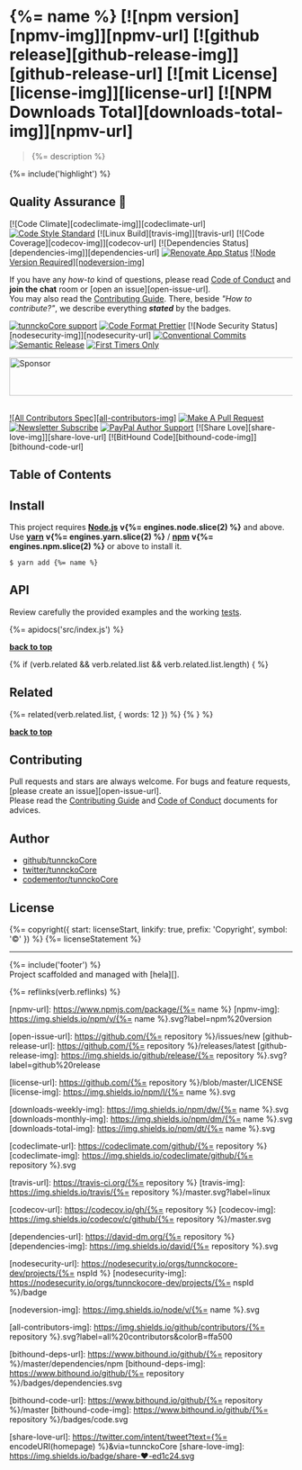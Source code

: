 # {%= name %} [![npm version][npmv-img]][npmv-url] [![github release][github-release-img]][github-release-url] [![mit License][license-img]][license-url] [![NPM Downloads Total][downloads-total-img]][npmv-url] 

<!--
[![NPM Downloads Weekly][downloads-weekly-img]][npmv-url]
[![NPM Downloads Total][downloads-total-img]][npmv-url] -->

> {%= description %}

<div id="thetop"></div>

{%= include('highlight') %}

## Quality Assurance :100:

[![Code Climate][codeclimate-img]][codeclimate-url] 
[![Code Style Standard][standard-img]][standard-url] 
[![Linux Build][travis-img]][travis-url] 
[![Code Coverage][codecov-img]][codecov-url] 
[![Dependencies Status][dependencies-img]][dependencies-url] 
[![Renovate App Status][renovate-img]][renovate-url] 
[![Node Version Required][nodeversion-img]][nodeversion-url] 

If you have any _how-to_ kind of questions, please read [Code of Conduct](./CODE_OF_CONDUCT.md) and **join the chat** room or [open an issue][open-issue-url].  
You may also read the [Contributing Guide](./CONTRIBUTING.md). There, beside _"How to contribute?"_, we describe everything **_stated_** by  the badges.

[![tunnckoCore support][chat-img]][chat-url] 
[![Code Format Prettier][prettier-img]][prettier-url] 
[![Node Security Status][nodesecurity-img]][nodesecurity-url] 
[![Conventional Commits][ccommits-img]][ccommits-url] 
[![Semantic Release][semantic-release-img]][semantic-release-url] 
[![First Timers Only][first-timers-only-img]][first-timers-only-url] 

<a target="_blank" rel="nofollow" href="https://app.codesponsor.io/link/K7yYzzA5nb2ZDR4GTKmgUdfe/{%= repository %}">
  <img alt="Sponsor" width="888" height="68" src="https://app.codesponsor.io/embed/K7yYzzA5nb2ZDR4GTKmgUdfe/{%=
repository %}.svg" />
</a>
<br>
<br>

[![All Contributors Spec][all-contributors-img]](#contributors) 
[![Make A Pull Request][prs-welcome-img]][prs-welcome-url] 
[![Newsletter Subscribe][tinyletter-img]][tinyletter-url] 
[![PayPal Author Support][paypal-donate-img]][paypal-donate-url] 
[![Share Love][share-love-img]][share-love-url] 
[![BitHound Code][bithound-code-img]][bithound-code-url] 

## Table of Contents
<!-- toc -->

## Install

This project requires [**Node.js**][nodeversion-url] **v{%= engines.node.slice(2) %}** and above. Use [**yarn**](https://yarnpkg.com) **v{%= engines.yarn.slice(2) %}** / [**npm**](https://www.npmjs.com) **v{%= engines.npm.slice(2) %}** or above to install it.

```
$ yarn add {%= name %}
```

## API
Review carefully the provided examples and the working [tests](./test/index.js).

{%= apidocs('src/index.js') %}

**[back to top](#thetop)**

{% if (verb.related && verb.related.list && verb.related.list.length) { %}
## Related
{%= related(verb.related.list, { words: 12 }) %}
{% } %}

**[back to top](#thetop)**

## Contributing
Pull requests and stars are always welcome. For bugs and feature requests, [please create an issue][open-issue-url].  
Please read the [Contributing Guide](./CONTRIBUTING.md) and [Code of Conduct](./CODE_OF_CONDUCT.md) documents for advices.  

## Author
- [github/tunnckoCore](https://github.com/tunnckoCore)
- [twitter/tunnckoCore](https://twitter.com/tunnckoCore)
- [codementor/tunnckoCore](https://codementor.io/tunnckoCore)

## License
{%= copyright({ start: licenseStart, linkify: true, prefix: 'Copyright', symbol: '©' }) %} {%= licenseStatement %}

***

{%= include('footer') %}  
Project scaffolded and managed with [hela][].

{%= reflinks(verb.reflinks) %}


<!-- Heading badges -->
[npmv-url]: https://www.npmjs.com/package/{%= name %}
[npmv-img]: https://img.shields.io/npm/v/{%= name %}.svg?label=npm%20version

[open-issue-url]: https://github.com/{%= repository %}/issues/new
[github-release-url]: https://github.com/{%= repository %}/releases/latest
[github-release-img]: https://img.shields.io/github/release/{%= repository %}.svg?label=github%20release

[license-url]: https://github.com/{%= repository %}/blob/master/LICENSE
[license-img]: https://img.shields.io/npm/l/{%= name %}.svg

[downloads-weekly-img]: https://img.shields.io/npm/dw/{%= name %}.svg
[downloads-monthly-img]: https://img.shields.io/npm/dm/{%= name %}.svg
[downloads-total-img]: https://img.shields.io/npm/dt/{%= name %}.svg

<!-- Front line badges -->
[codeclimate-url]: https://codeclimate.com/github/{%= repository %}
[codeclimate-img]: https://img.shields.io/codeclimate/github/{%= repository %}.svg

[standard-url]: https://github.com/standard/standard
[standard-img]: https://img.shields.io/badge/code_style-standard-brightgreen.svg

[travis-url]: https://travis-ci.org/{%= repository %}
[travis-img]: https://img.shields.io/travis/{%= repository %}/master.svg?label=linux

[codecov-url]: https://codecov.io/gh/{%= repository %}
[codecov-img]: https://img.shields.io/codecov/c/github/{%= repository %}/master.svg

[dependencies-url]: https://david-dm.org/{%= repository %}
[dependencies-img]: https://img.shields.io/david/{%= repository %}.svg

[renovate-url]: https://renovateapp.com
[renovate-img]: https://img.shields.io/badge/renovate-enabled-brightgreen.svg

<!-- Second front of badges -->

[chat-url]: https://tunnckocore.flock.com/?i=cx2xoeofjtj6eo6c
[chat-img]: https://img.shields.io/badge/chat-on_flock-brightgreen.svg

[prettier-url]: https://github.com/prettier/prettier
[prettier-img]: https://img.shields.io/badge/styled_with-prettier-f952a5.svg

[nodesecurity-url]: https://nodesecurity.io/orgs/tunnckocore-dev/projects/{%= nspId %}
[nodesecurity-img]: https://nodesecurity.io/orgs/tunnckocore-dev/projects/{%= nspId %}/badge
<!-- the original color of nsp: 
[nodesec-img]: https://img.shields.io/badge/nsp-no_known_vulns-35a9e0.svg -->

[semantic-release-url]: https://github.com/semantic-release/semantic-release
[semantic-release-img]: https://img.shields.io/badge/%20%20%F0%9F%93%A6%F0%9F%9A%80-semantic--release-e10079.svg

[ccommits-url]: https://conventionalcommits.org/
[ccommits-img]: https://img.shields.io/badge/conventional_commits-1.0.0-yellow.svg

[nodeversion-url]: https://nodejs.org/en/download
[nodeversion-img]: https://img.shields.io/node/v/{%= name %}.svg

[first-timers-only-img]: https://img.shields.io/badge/first--timers--only-friendly-blue.svg
[first-timers-only-url]: http://www.firsttimersonly.com

[prs-welcome-img]: https://img.shields.io/badge/PRs-welcome-brightgreen.svg
[prs-welcome-url]: http://makeapullrequest.com

[all-contributors-img]: https://img.shields.io/github/contributors/{%= repository %}.svg?label=all%20contributors&colorB=ffa500

[bithound-deps-url]: https://www.bithound.io/github/{%= repository %}/master/dependencies/npm
[bithound-deps-img]: https://www.bithound.io/github/{%= repository %}/badges/dependencies.svg

[bithound-code-url]: https://www.bithound.io/github/{%= repository %}/master
[bithound-code-img]: https://www.bithound.io/github/{%= repository %}/badges/code.svg

[paypal-donate-url]: https://paypal.me/tunnckoCore/10
[paypal-donate-img]: https://img.shields.io/badge/paypal-donate-009cde.svg

[tinyletter-url]: https://tinyletter.com/tunnckoCore
[tinyletter-img]: https://img.shields.io/badge/newsletter-subscribe-9caaf8.svg

[share-love-url]: https://twitter.com/intent/tweet?text={%= encodeURI(homepage) %}&via=tunnckoCore
[share-love-img]: https://img.shields.io/badge/share-♥-ed1c24.svg
